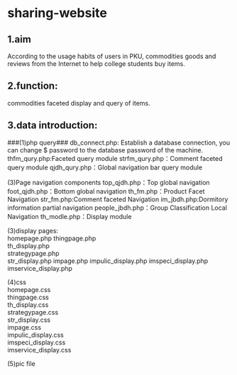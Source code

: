 # sharing-website

## 1.aim

According to the usage habits of users in PKU, commodities goods and reviews from the Internet to help college students buy items. 

## 2.function:

commodities faceted display and query of items.

## 3.data introduction:

###(1)php query###
db_connect.php:	Establish a database connection, you can change $ password to the database password of the machine.
thfm_qury.php:Faceted query module
strfm_qury.php：Comment faceted query module
qjdh_qury.php：Global navigation bar query module

(3)Page navigation components
top_qjdh.php：Top global navigation
foot_qjdh.php：Bottom global navigation
th_fm.php：Product Facet Navigation
str_fm.php:Comment faceted Navigation
im_jbdh.php:Dormitory information partial navigation
people_jbdh.php：Group Classification Local Navigation
th_modle.php：Display module
					
(3)display pages:	
homepage.php
thingpage.php	
th_display.php	
strategypage.php	
str_display.php	
impage.php
impulic_display.php	
imspeci_display.php	
imservice_display.php	

(4)css		
homepage.css			
thingpage.css			
th_display.css			
strategypage.css			
str_display.css		
impage.css		
impulic_display.css			
imspeci_display.css			
imservice_display.css			

(5)pic file		

